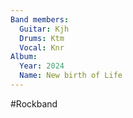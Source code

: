```yaml
---
Band members: 
  Guitar: Kjh
  Drums: Ktm
  Vocal: Knr
Album: 
  Year: 2024
  Name: New birth of Life
---
```

#Rockband
